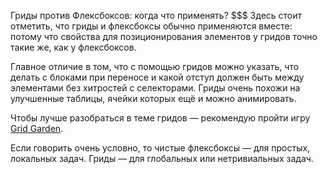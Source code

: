 Гриды против Флексбоксов: когда что применять?
$$$
Здесь стоит отметить, что гриды и флексбоксы обычно применяются вместе: потому что свойства для позиционирования элементов у гридов точно такие же, как у флексбоксов.

Главное отличие в том, что с помощью гридов можно указать, что делать с блоками при переносе и какой отступ должен быть между элементами без хитростей с селекторами.
Гриды очень похожи на улучшенные таблицы, ячейки которых ещё и можно анимировать.

Чтобы лучше разобраться в теме гридов — рекомендую пройти игру [Grid Garden](https://cssgridgarden.com/#ru).

Если говорить очень условно, то чистые флексбоксы — для простых, локальных задач.
Гриды — для глобальных или нетривиальных задач.